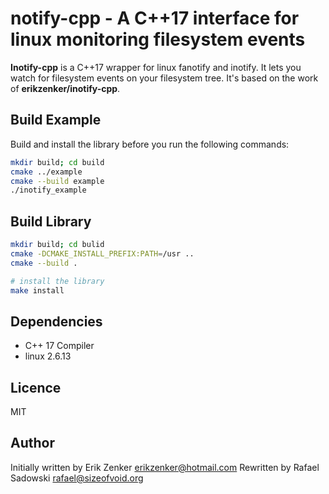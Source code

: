# notify-cpp - A C++17 interface for linux monitoring filesystem events

__Inotify-cpp__ is a C++17 wrapper for linux fanotify and inotify. It lets you
watch for filesystem events on your filesystem tree. It's based on the work of
__erikzenker/inotify-cpp__.

## Build Example ##
Build and install the library before you run the following commands:
```bash
mkdir build; cd build
cmake ../example
cmake --build example
./inotify_example
```

## Build Library ##
```bash
mkdir build; cd bulid
cmake -DCMAKE_INSTALL_PREFIX:PATH=/usr ..
cmake --build .

# install the library
make install
```

## Dependencies ##
 + C++ 17 Compiler
 + linux 2.6.13

## Licence
MIT

## Author ##
Initially written by Erik Zenker <erikzenker@hotmail.com>
Rewritten by Rafael Sadowski <rafael@sizeofvoid.org>

